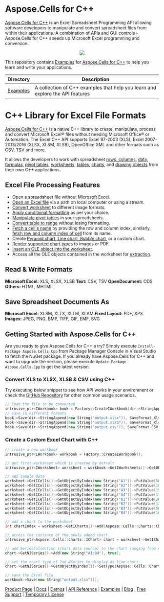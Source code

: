 # Aspose.Cells for C++

[Aspose.Cells for C++](https://products.aspose.com/cells/cpp) is an Excel Spreadsheet Programming API allowing software developers to manipulate and convert spreadsheet files from within their applications. A combination of APIs and GUI controls - Aspose.Cells for C++ speeds up Microsoft Excel programming and conversion.

<p align="center">
  <a title="Download ZIP" href="https://github.com/aspose-cells/Aspose.Cells-for-c/archive/master.zip">
    <img src="http://i.imgur.com/hwNhrGZ.png" />
  </a>
</p>

This repository contains [Examples](Examples) for [Aspose.Cells for C++](https://products.aspose.com/cells/cpp) to help you learn and write your applications.

Directory | Description
--------- | -----------
[Examples](Examples)  | A collection of C++ examples that help you learn and explore the API features

# C++ Library for Excel File Formats

[Aspose.Cells for C++](https://products.aspose.com/cells/cpp) is a native C++ library to create, manipulate, process and convert Microsoft Excel® files without needing Microsoft Office® or Automation. The Excel C++ API supports Excel 97-2003 (XLS), Excel 2007-2013/2016 (XLSX, XLSM, XLSB), OpenOffice XML and other formats such as CSV, TSV and more.

It allows the developers to work with spreadsheet [rows, columns](https://docs.aspose.com/display/cellscpp/Rows+and+Columns), [data](https://docs.aspose.com/display/cellscpp/Data), [formulas](https://docs.aspose.com/display/cellscpp/Formulas), [pivot tables](https://docs.aspose.com/display/cellscpp/Pivot+Tables), [worksheets](https://docs.aspose.com/display/cellscpp/Worksheets), [tables](https://docs.aspose.com/display/cellscpp/Tables), [charts](https://docs.aspose.com/display/cellscpp/Tables), and [drawing objects](https://docs.aspose.com/display/cellscpp/Drawing+Objects) from their own C++ applications.

## Excel File Processing Features

- Open a spreadsheet file without Microsoft Excel.
- [Open an Excel file](https://docs.aspose.com/display/cellscpp/Opening+Files) via a path on local computer or using a stream.
- [Convert worksheet](https://docs.aspose.com/display/cellscpp/Converting+Worksheet+to+Different+Image+Formats) to different image formats.
- [Apply conditional formatting](https://docs.aspose.com/display/cellscpp/Apply+Conditional+Formatting+in+Worksheet#ApplyConditionalFormattinginWorksheet-ApplyConditionalFormattinginWorksheet) as per your choice.
- [Manipulate pivot tables](https://docs.aspose.com/display/cellscpp/Manipulate+Pivot+Table) in your spreadsheets.
- [Convert table to range](https://docs.aspose.com/display/cellscpp/Tables+and+Ranges#TablesandRanges-UsingAspose.Cells) without losing formatting.
- [Fetch a cell's name](https://docs.aspose.com/display/cellscpp/Names+and+Indices#NamesandIndices-GetCellNamefromRowandColumnIndices) by providing the row and column index, similarly, [fetch row and column index of cell](https://docs.aspose.com/display/cellscpp/Names+and+Indices#NamesandIndices-GetRowandColumnIndicesfromCellName) from its name.
- Create [Pyramid chart, Line chart, Bubble chart](https://docs.aspose.com/display/cellscpp/Creating+and+Customizing+Charts), or a custom chart.
- [Render](https://docs.aspose.com/display/cellscpp/Chart+Rendering) [supported chart types](https://docs.aspose.com/display/cellscpp/Chart+Rendering#ChartRendering-SupportedChartTypesforRendering) to images or PDF.
- [Insert an OLE object into the worksheet](https://docs.aspose.com/display/cellscpp/Inserting+OLE+Objects+into+the+Worksheet#InsertingOLEObjectsintotheWorksheet-InsertingOLEObjectsintotheWorksheet).
- Access all the OLE objects contained in the worksheet for [extraction](https://docs.aspose.com/display/cellscpp/Extracting+OLE+Objects+from+Worksheet#ExtractingOLEObjectsfromWorksheet-ExtractingOLEObjectsfromWorksheet).

## Read & Write Formats

**Microsoft Excel:** XLS, XLSX, XLSB
**Text:** CSV, TSV
**OpenDocument:** ODS
**Others:** HTML, MHTML

## Save Spreadsheet Documents As

**Microsoft Excel:** XLSM, XLTX, XLTM, XLAM
**Fixed Layout:** PDF, XPS
**Images:** JPEG, PNG, BMP, TIFF, GIF, EMF, SVG

## Getting Started with Aspose.Cells for C++

Are you ready to give Aspose.Cells for C++ a try? Simply execute `Install-Package Aspose.Cells.Cpp` from Package Manager Console in Visual Studio to fetch the NuGet package. If you already have Aspose.Cells for C++ and want to upgrade the version, please execute `Update-Package Aspose.Cells.Cpp` to get the latest version.

### Convert XLS to XLSX, XLSB & CSV using C++

Try executing below snippet to see how API works in your environment or check the [GitHub Repository](https://github.com/aspose-cells/Aspose.Cells-for-C) for other common usage scenarios.

```c++
// load the file to be converted
intrusive_ptr<IWorkbook> book = Factory::CreateIWorkbook(dir->StringAppend(new String("template.xls")));
// save in different formats
book->Save(dir->StringAppend(new String("output.xlsx")), SaveFormat_Xlsx);
book->Save(dir->StringAppend(new String("output.xlsb")), SaveFormat_Xlsb);
book->Save(dir->StringAppend(new String("output.csv")), SaveFormat_CSV);
```

### Create a Custom Excel Chart with C++

```c++
// create a new workbook
intrusive_ptr<IWorkbook> workbook = Factory::CreateIWorkbook();

// get first worksheet which is created by default
intrusive_ptr<IWorksheet> worksheet = workbook->GetIWorksheets()->GetObjectByIndex(0);

// add sample data
worksheet->GetICells()->GetObjectByIndex(new String("A1"))->PutValue(50);
worksheet->GetICells()->GetObjectByIndex(new String("A2"))->PutValue(100);
worksheet->GetICells()->GetObjectByIndex(new String("A3"))->PutValue(150);
worksheet->GetICells()->GetObjectByIndex(new String("A4"))->PutValue(110);
worksheet->GetICells()->GetObjectByIndex(new String("B1"))->PutValue(260);
worksheet->GetICells()->GetObjectByIndex(new String("B2"))->PutValue(12);
worksheet->GetICells()->GetObjectByIndex(new String("B3"))->PutValue(50);
worksheet->GetICells()->GetObjectByIndex(new String("B4"))->PutValue(100);

// add a chart to the worksheet
int chartIndex = worksheet->GetICharts()->Add(Aspose::Cells::Charts::ChartType::ChartType_Column, 5, 0, 20, 8);

// access the instance of the newly added chart
intrusive_ptr<Aspose::Cells::Charts::IChart> chart = worksheet->GetICharts()->GetObjectByIndex(chartIndex);

// add SeriesCollection (chart data source) to the chart ranging from A1 to B4
chart->GetNISeries()->Add(new String("A1:B4"), true);

// set the chart type of 2nd NSeries to display as line chart
chart->GetNISeries()->GetObjectByIndex(1)->SetType(Aspose::Cells::Charts::ChartType::ChartType_Line);

// save the Excel file
workbook->Save(new String("output.xlsx")));
```

[Product Page](https://products.aspose.com/cells/cpp) | [Docs](https://docs.aspose.com/display/cellscpp/Home) | [Demos](https://products.aspose.app/cells/family) | [API Reference](https://apireference.aspose.com/cells/cpp) | [Examples](https://github.com/aspose-cells/Aspose.Cells-for-C) | [Blog](https://blog.aspose.com/category/cells/) | [Free Support](https://forum.aspose.com/c/cells) |  [Temporary License](https://purchase.aspose.com/temporary-license)
